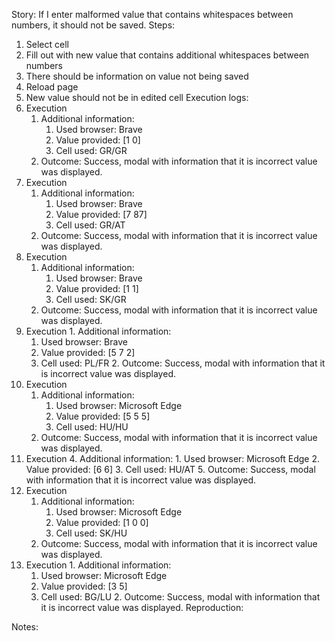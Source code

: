 Story:
If I enter malformed value that contains whitespaces between numbers, it should not be saved. 
Steps:
1. Select cell
2. Fill out with new value that contains additional whitespaces between numbers
3. There should be information on value not being saved
4. Reload page
5. New value should not be in edited cell
Execution logs:
1. Execution
	1. Additional information:
		1. Used browser: Brave
		2. Value provided: [1 0]
		3. Cell used: GR/GR
	2. Outcome: Success, modal with information that it is incorrect value was displayed.
2.  Execution
	1. Additional information:
		1. Used browser: Brave
		2. Value provided: [7  87]
		3. Cell used: GR/AT
	2. Outcome: Success, modal with information that it is incorrect value was displayed.
3.  Execution
	1. Additional information:
		1. Used browser: Brave
		2. Value provided: [1 1]
		3. Cell used: SK/GR
	2. Outcome: Success, modal with information that it is incorrect value was displayed.
4.   Execution
	1. Additional information:
		1. Used browser: Brave
		2. Value provided: [5   7 2]
		3. Cell used: PL/FR
	2. Outcome: Success, modal with information that it is incorrect value was displayed.
5. Execution
	1. Additional information:
		1. Used browser: Microsoft Edge
		2. Value provided: [5 5 5]
		3. Cell used: HU/HU
	2. Outcome: Success, modal with information that it is incorrect value was displayed.
6. Execution
	4. Additional information:
		1. Used browser: Microsoft Edge
		2. Value provided: [6 6]
		3. Cell used: HU/AT
	5. Outcome: Success, modal with information that it is incorrect value was displayed.
7.  Execution
	1. Additional information:
		1. Used browser: Microsoft Edge
		2. Value provided: [1 0 0]
		3. Cell used: SK/HU
	2. Outcome: Success, modal with information that it is incorrect value was displayed.
8.   Execution
	1. Additional information:
		1. Used browser: Microsoft Edge
		2. Value provided:  [3 5]
		3. Cell used: BG/LU
	2. Outcome: Success, modal with information that it is incorrect value was displayed.
Reproduction:

Notes:
